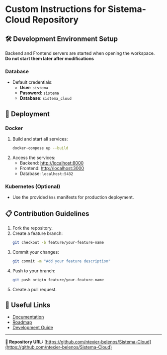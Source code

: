 # Custom Instructions for Sistema-Cloud Repository

## 🛠️ Development Environment Setup

Backend and Frontend servers are started when opening the workspace. **Do not start them later after modifications**

### Database

- Default credentials:
  - **User**: `sistema`
  - **Password**: `sistema`
  - **Database**: `sistema_cloud`

## 🚀 Deployment

### Docker

1. Build and start all services:
   ```bash
   docker-compose up --build
   ```
2. Access the services:
   - Backend: [http://localhost:8000](http://localhost:8000)
   - Frontend: [http://localhost:3000](http://localhost:3000)
   - Database: `localhost:5432`

### Kubernetes (Optional)

- Use the provided `k8s` manifests for production deployment.

## 📋 Contribution Guidelines

1. Fork the repository.
2. Create a feature branch:
   ```bash
   git checkout -b feature/your-feature-name
   ```
3. Commit your changes:
   ```bash
   git commit -m "Add your feature description"
   ```
4. Push to your branch:
   ```bash
   git push origin feature/your-feature-name
   ```
5. Create a pull request.

## 🧭 Useful Links

- [Documentation](../docs/README.md)
- [Roadmap](../docs/ROADMAP.md)
- [Development Guide](../docs/DEVELOPMENT.md)

---

**🔗 Repository URL:** [https://github.com/ntexier-belenos/Sistema-Cloud](https://github.com/ntexier-belenos/Sistema-Cloud)
